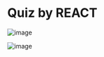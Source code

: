 # Quiz by REACT

![image](https://github.com/user-attachments/assets/82876331-5812-41fd-854a-4133136bdb73)

![image](https://github.com/user-attachments/assets/1fdaa417-3b01-4ff0-9b19-3e51f94bd40d)

